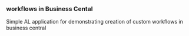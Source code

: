 ### workflows in Business Cental
Simple AL application for demonstrating creation of custom workflows in business central
